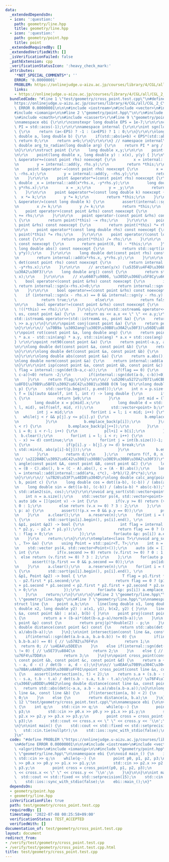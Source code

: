 ```yaml
---
data:
  _extendedDependsOn:
  - icon: ':question:'
    path: geometry/line.hpp
    title: geometry/line.hpp
  - icon: ':question:'
    path: geometry/point.hpp
    title: point
  _extendedRequiredBy: []
  _extendedVerifiedWith: []
  _isVerificationFailed: false
  _pathExtension: cpp
  _verificationStatusIcon: ':heavy_check_mark:'
  attributes:
    '*NOT_SPECIAL_COMMENTS*': ''
    ERROR: '0.00000001'
    PROBLEM: https://onlinejudge.u-aizu.ac.jp/courses/library/4/CGL/all/CGL_2_C
    links:
    - https://onlinejudge.u-aizu.ac.jp/courses/library/4/CGL/all/CGL_2_C
  bundledCode: "#line 1 \"test/geometry/cross_point.test.cpp\"\n#define PROBLEM \"\
    https://onlinejudge.u-aizu.ac.jp/courses/library/4/CGL/all/CGL_2_C\"\n#define\
    \ ERROR 0.00000001\n\n\n#include <iostream>\n#include <vector>\n#include <algorithm>\n\
    #include <iomanip>\n\n#line 2 \"geometry/point.hpp\"\n\r\n#include <cstdint>\r\
    \n#include <cmath>\r\n#include <cassert>\r\n#line 9 \"geometry/point.hpp\"\n\r\
    \nnamespace ebi {\r\n\r\nconstexpr long double EPS = 1e-7;\r\n\r\nconst long double\
    \ PI = std::acos(-1);\r\n\r\nnamespace internal {\r\n\r\nint sgn(long double a)\
    \ {\r\n    return (a<-EPS) ? -1 : (a>EPS) ? 1 : 0;\r\n}\r\n\r\nlong double add(long\
    \ double a, long double b) {\r\n    if(std::abs(a+b) < EPS*(std::abs(a) + std::abs(b)))\
    \ return 0;\r\n    return a+b;\r\n}\r\n\r\n} // namespace internal\r\n\r\nlong\
    \ double arg_to_radian(long double arg) {\r\n    return PI * arg / (long double)(180);\r\
    \n}\r\n\r\nstruct point {\r\n    long double x,y;\r\n\r\n    point() = default;\r\
    \n\r\n    point(long double x, long double y) : x(x), y(y) { }\r\n\r\n    point\
    \ &operator+=(const point rhs) noexcept {\r\n        x = internal::add(x, rhs.x);\r\
    \n        y = internal::add(y, rhs.y);\r\n        return *this;\r\n    }\r\n\r\
    \n    point &operator-=(const point rhs) noexcept {\r\n        x = internal::add(x,\
    \ -rhs.x);\r\n        y = internal::add(y, -rhs.y);\r\n        return *this;\r\
    \n    }\r\n\r\n    point &operator*=(const point rhs) noexcept {\r\n        long\
    \ double _x = internal::add(x*rhs.x, -y*rhs.y);\r\n        long double _y = internal::add(x*rhs.y,\
    \ y*rhs.x);\r\n        x = _x;\r\n        y = _y;\r\n        return *this;\r\n\
    \    }\r\n\r\n    point &operator*=(const long double k) noexcept {\r\n      \
    \  x *= k;\r\n        y *= k;\r\n        return *this;\r\n    }\r\n\r\n    point\
    \ &operator/=(const long double k) {\r\n        assert(internal::sgn(k)!=0);\r\
    \n        x /= k;\r\n        y /= k;\r\n        return *this;\r\n    }\r\n\r\n\
    \    point operator+(const point &rhs) const noexcept {\r\n        return point(*this)\
    \ += rhs;\r\n    }\r\n\r\n    point operator-(const point &rhs) const noexcept\
    \ {\r\n        return point(*this) -= rhs;\r\n    }\r\n\r\n    point operator*(const\
    \ point &rhs) const noexcept {\r\n        return point(*this) *= rhs;\r\n    }\r\
    \n\r\n    point operator*(const long double rhs) const noexcept {\r\n        return\
    \ point(*this) *= rhs;\r\n    }\r\n\r\n    point operator/(const long double rhs)\
    \ const {\r\n        return point(*this) /= rhs;\r\n    }\r\n\r\n    point operator-()\
    \ const noexcept {\r\n        return point(0, 0) - *this;\r\n    }\r\n\r\n   \
    \ long double abs() const noexcept {\r\n        return std::sqrt(internal::add(x*x,\
    \ y*y));\r\n    }\r\n\r\n    long double dot(const point rhs) const noexcept {\r\
    \n        return internal::add(x*rhs.x, y*rhs.y);\r\n    }\r\n\r\n    long double\
    \ det(const point rhs) const noexcept {\r\n        return internal::add(x*rhs.y,\
    \ -y*rhs.x);\r\n    }\r\n\r\n    // arctan(y/x) (\u5358\u4F4D\u306F\u30E9\u30B8\
    \u30A2\u30F3)\r\n    long double arg() const {\r\n        return std::atan2(y,\
    \ x);\r\n    }\r\n\r\n    // x\u6607\u9806, \u305D\u306E\u5F8Cy\u6607\u9806\r\n\
    \    bool operator<(const point &rhs) const noexcept {\r\n        if(internal::sgn(x-rhs.x))\
    \ return internal::sgn(x-rhs.x)<0;\r\n        return internal::sgn(y-rhs.y)<0;\r\
    \n    }\r\n\r\n    bool operator==(const point &rhs) const noexcept {\r\n    \
    \    if (internal::sgn(x - rhs.x) == 0 && internal::sgn(y - rhs.y) == 0)\r\n \
    \           return true;\r\n        else\r\n            return false;\r\n    }\r\
    \n\r\n    bool operator!=(const point &rhs) const noexcept {\r\n        return\
    \ !((*this) == rhs);\r\n    }\r\n};\r\n\r\nstd::ostream& operator<<(std::ostream&\
    \ os, const point &a) {\r\n    return os << a.x << \" \" << a.y;\r\n}\r\n\r\n\
    std::istream& operator>>(std::istream& os, point &a) {\r\n    return os >> a.x\
    \ >> a.y;\r\n}\r\n\r\npoint conj(const point &a) {\r\n    return point(a.x, -a.y);\r\
    \n}\r\n\r\n// \u70B9a \u3092ang(\u30E9\u30B8\u30A2\u30F3)\u56DE\u8EE2\u3059\u308B\
    \r\npoint rot(const point &a, long double ang) {\r\n    return point(std::cos(ang)\
    \ * a.x - std::sin(ang) * a.y, std::sin(ang) * a.x + std::cos(ang) * a.y);\r\n\
    } \r\n\r\npoint rot90(const point &a) {\r\n    return point(-a.y, a.x);\r\n}\r\
    \n\r\nlong double dot(const point &a, const point &b) {\r\n    return a.dot(b);\r\
    \n}\r\n\r\nlong double det(const point &a, const point &b) {\r\n    return a.det(b);\r\
    \n}\r\n\r\nlong double abs(const point &a) {\r\n    return a.abs();\r\n}\r\n\r\
    \nlong double norm(const point &a) {\r\n    return internal::add(a.x*a.x, a.y*a.y);\r\
    \n}\r\n\r\nint isp(const point &a, const point &b, const point &c) {\r\n    int\
    \ flag = internal::sgn(det(b-a,c-a));\r\n    if(flag == 0) {\r\n        if(internal::sgn(dot(b-a,\
    \ c-a))<0) return -2;\r\n        if(internal::sgn(dot(a-b, c-b))<0) return +2;\r\
    \n    }\r\n    return flag;\r\n}\r\n\r\n// \u5206\u5272\u7D71\u6CBB\u3067\u6700\
    \u8FD1\u70B9\u5BFE\u3092\u6C42\u3081\u308B O(N log N)\r\nlong double closest_pair(std::vector<point>\
    \ p) {\r\n    std::sort(p.begin(), p.end());\r\n    int n = p.size();\r\n    auto\
    \ f = [&](auto &&self, int l, int r) -> long double {\r\n        if(r-l == 1)\
    \ {\r\n            return 1e9;\r\n        }\r\n        int mid = (l+r)/2;\r\n\
    \        long double x = p[mid].x;\r\n        long double d = std::min(self(self,\
    \ l, mid), self(self, mid, r));\r\n        std::vector<point> b;\r\n        b.reserve(r-l);\r\
    \n        int j = mid;\r\n        for(int i = l; i < mid; i++) {\r\n         \
    \   while(j < r && p[j].y <= p[i].y) {\r\n                b.emplace_back(p[j++]);\r\
    \n            }\r\n            b.emplace_back(p[i]);\r\n        }\r\n        while(j\
    \ < r) {\r\n            b.emplace_back(p[j++]);\r\n        }\r\n        for(int\
    \ i = 0; i < r-l; i++) {\r\n            p[l+i] = b[i];\r\n        }\r\n      \
    \  b.clear();\r\n        for(int i = l; i < r; i++) {\r\n            if(std::abs(p[i].x\
    \ - x) >= d) continue;\r\n            for(int j = int(b.size())-1; j >= 0; j--)\
    \ {\r\n                if(p[i].y - b[j].y >= d) break;\r\n                d =\
    \ std::min(d, abs(p[i]-b[j]));\r\n            }\r\n            b.emplace_back(p[i]);\r\
    \n        }\r\n        return d;\r\n    };\r\n    return f(f, 0, n);\r\n}\r\n\r\
    \n// \u2220ABC\u3092\u6C42\u3081\u308B(\u30E9\u30B8\u30A2\u30F3)\r\nlong double\
    \ angle(const point &A, const point &B, const point &C) {\r\n    long double a\
    \ = (B - C).abs(), b = (C - A).abs(), c = (A - B).abs();\r\n    long double cos\
    \ = internal::add(internal::add(a*a, c*c), -b*b)/(2.0*c*a);\r\n    return std::acos(cos);\r\
    \n}\r\n\r\n// \u7B26\u53F7\u4ED8\u304D\r\nlong double calc_ang(point a, point\
    \ b, point c) {\r\n    long double cos = dot((a-b), (c-b)) / (abs(a-b) * abs(c-b));\r\
    \n    long double sin = det((a-b), (c-b)) / (abs(a-b) * abs(c-b));\r\n    return\
    \ std::atan2(sin, cos);\r\n}\r\n\r\nvoid arg_sort(std::vector<point> &a) {\r\n\
    \    int n = a.size();\r\n    std::vector ps(4, std::vector<point>());\r\n   \
    \ auto idx = [](point v) -> int {\r\n        if(v.y >= 0) return (v.x >= 0) ?\
    \ 0 : 1;\r\n        else return (v.x >= 0) ? 3 : 2;\r\n    };\r\n    for(auto\
    \ p: a) {\r\n        assert(!(p.x == 0 && p.y == 0));\r\n        ps[idx(p)].emplace_back(p);\r\
    \n    }\r\n    a.clear();\r\n    a.reserve(n);\r\n    for(int i = 0; i < 4; i++)\
    \ {\r\n        std::sort(ps[i].begin(), ps[i].end(), \r\n            [](point\
    \ &p1, point &p2) -> bool {\r\n                int flag = internal::sgn(internal::add(p1.x\
    \ * p2.y, - p2.x * p1.y));\r\n                return flag == 0 ? (norm(p1) < norm(p2))\
    \ : flag > 0;\r\n            });\r\n        for(auto &p: ps[i]) a.emplace_back(p);\r\
    \n    }\r\n    return;\r\n}\r\n\r\ntemplate<class T>\r\nvoid arg_sort_ll(std::vector<std::pair<T\
    \ , T>> &a) {\r\n    using Point = std::pair<T, T>;\r\n    int n = a.size();\r\
    \n    std::vector ps(4, std::vector<Point>());\r\n    auto idx = [](Point v) ->\
    \ int {\r\n        if(v.second >= 0) return (v.first >= 0) ? 0 : 1;\r\n      \
    \  else return (v.first >= 0) ? 3 : 2;\r\n    };\r\n    for(auto p: a) {\r\n \
    \       assert(!(p.first == 0 && p.second == 0));\r\n        ps[idx(p)].emplace_back(p);\r\
    \n    }\r\n    a.clear();\r\n    a.reserve(n);\r\n    for(int i = 0; i < 4; i++)\
    \ {\r\n        std::sort(ps[i].begin(), ps[i].end(), \r\n            [](Point\
    \ &p1, Point &p2) -> bool { \r\n                T flag = p1.first * p2.second\
    \ - p2.first * p1.second;\r\n                return flag == 0 ? (p1.first * p1.first\
    \ + p1.second * p1.second < p2.first * p2.first + p2.second * p2.second) : flag\
    \ > 0;\r\n            });\r\n        for(auto &p: ps[i]) a.emplace_back(p);\r\n\
    \    }\r\n    return;\r\n}\r\n\r\n}\n#line 2 \"geometry/line.hpp\"\n\n#line 5\
    \ \"geometry/line.hpp\"\n\n#line 7 \"geometry/line.hpp\"\n\nnamespace ebi {\n\n\
    struct line {\n    point a,b;\n\n    line(long double x1, long double y1, long\
    \ double x2, long double y2) : a(x1, y1), b(x2, y2) { }\n\n    line(const point\
    \ &a, const point &b) : a(a), b(b) { }\n\n    point proj(const point &p) const\
    \ {\n        return a + (b-a)*(dot(b-a,p-a)/norm(b-a));\n    }\n\n    point relf(const\
    \ point &p) const {\n        return proj(p)*double(2) - p;\n    }\n\n    long\
    \ double distance(const point &c) const {\n    return std::abs(det(c - a, b -\
    \ a)/abs(b-a));\n    }\n};\n\nint intersection(const line &a, const line &b) {\n\
    \    if(internal::sgn(det(a.b-a.a, b.a-b.b)) != 0) {\n        if(internal::sgn(dot(a.b-a.a,\
    \ b.b-b.a)) == 0) { // \u5782\u76F4\n            return 1;\n        }\n      \
    \  return 0; // \u4EA4\u5DEE\n    }\n    else if(internal::sgn(det(a.b-a.a, b.a-a.a))\
    \ != 0) { // \u5E73\u884C\n        return 2;\n    }\n    else { // \u540C\u4E00\
    \u76F4\u7DDA\n        return 3;\n    }\n}\n\npoint cross_point(const point &a,\
    \ const point &b, const point &c, const point &d) {\n    return a + (b-a) * det(c\
    \ - a, d - c) / det(b - a, d - c);\n}\n\n// \u4EA4\u70B9\u304C\u3042\u308B\u304B\
    \u78BA\u8A8D\u3059\u308B\uFF01\npoint cross_point(const line &s, const line &t)\
    \ {\n    assert(intersection(s, t) < 2);\n    return s.a + (s.b - s.a) * det(t.a\
    \ - s.a, t.b - t.a) / det(s.b - s.a, t.b - t.a);\n}\n\n// \u76F4\u7DDAa\u3068\u70B9\
    c\u306E\u8DDD\u96E2\nlong double distance(const line &a, const point &c) {\n \
    \   return std::abs(det(c-a.a, a.b - a.a)/abs(a.b-a.a));\n}\n\nlong double distance(const\
    \ line &a, const line &b) {\n    if(intersection(a, b) < 2) {\n        return\
    \ 0;\n    }\n    else {\n        return distance(a, b.a);\n    }\n}\n\n}\n#line\
    \ 12 \"test/geometry/cross_point.test.cpp\"\n\nnamespace ebi {\n\nvoid main_()\
    \ {\n    int q;\n    std::cin >> q;\n    while(q--) {\n        point p0, p1, p2,\
    \ p3;\n        std::cin >> p0.x >> p0.y >> p1.x >> p1.y;\n        std::cin >>\
    \ p2.x >> p2.y >> p3.x >> p3.y;\n        point cross = cross_point(p0, p1, p2,\
    \ p3);\n        std::cout << cross.x << \" \" << cross.y << '\\n';\n    }\n}\n\
    \n}\n\nint main() {\n    std::cout << std::fixed << std::setprecision(15);\n \
    \   std::cin.tie(nullptr);\n    std::ios::sync_with_stdio(false);\n    ebi::main_();\n\
    }\n"
  code: "#define PROBLEM \"https://onlinejudge.u-aizu.ac.jp/courses/library/4/CGL/all/CGL_2_C\"\
    \n#define ERROR 0.00000001\n\n\n#include <iostream>\n#include <vector>\n#include\
    \ <algorithm>\n#include <iomanip>\n\n#include \"geometry/point.hpp\"\n#include\
    \ \"geometry/line.hpp\"\n\nnamespace ebi {\n\nvoid main_() {\n    int q;\n   \
    \ std::cin >> q;\n    while(q--) {\n        point p0, p1, p2, p3;\n        std::cin\
    \ >> p0.x >> p0.y >> p1.x >> p1.y;\n        std::cin >> p2.x >> p2.y >> p3.x >>\
    \ p3.y;\n        point cross = cross_point(p0, p1, p2, p3);\n        std::cout\
    \ << cross.x << \" \" << cross.y << '\\n';\n    }\n}\n\n}\n\nint main() {\n  \
    \  std::cout << std::fixed << std::setprecision(15);\n    std::cin.tie(nullptr);\n\
    \    std::ios::sync_with_stdio(false);\n    ebi::main_();\n}"
  dependsOn:
  - geometry/point.hpp
  - geometry/line.hpp
  isVerificationFile: true
  path: test/geometry/cross_point.test.cpp
  requiredBy: []
  timestamp: '2022-07-08 00:25:58+09:00'
  verificationStatus: TEST_ACCEPTED
  verifiedWith: []
documentation_of: test/geometry/cross_point.test.cpp
layout: document
redirect_from:
- /verify/test/geometry/cross_point.test.cpp
- /verify/test/geometry/cross_point.test.cpp.html
title: test/geometry/cross_point.test.cpp
---
```

